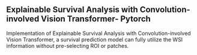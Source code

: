 ## Explainable Survival Analysis with Convolution-involved Vision Transformer- Pytorch

Implementation of Explainable Survival Analysis with Convolution-involved Vision Transformer, a survival prediction model can fully utilize the WSI information without pre-selecting ROI or patches.
